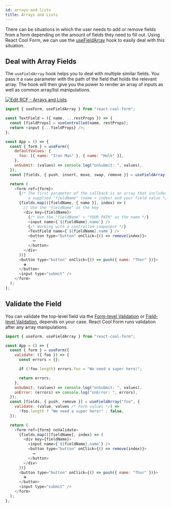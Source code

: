 ```yaml
---
id: arrays-and-lists
title: Arrays and Lists
---
```


There can be situations in which the user needs to add or remove fields from a form depending on the amount of fields they need to fill out. Using React Cool Form, we can use the [useFieldArray](../api-reference/use-field-array) hook to easily deal with this situation.

## Deal with Array Fields

The `useFieldArray` hook helps you to deal with multiple similar fields. You pass it a `name` parameter with the path of the field that holds the relevant array. The hook will then give you the power to render an array of inputs as well as common array/list manipulations.

[![Edit RCF - Arrays and Lists](https://codesandbox.io/static/img/play-codesandbox.svg)](https://codesandbox.io/s/rcf-arrays-and-lists-crv9d?fontsize=14&hidenavigation=1&theme=dark)

```js
import { useForm, useFieldArray } from "react-cool-form";

const TextField = ({ name, ...restProps }) => {
  const [fieldProps] = useControlled(name, restProps);
  return <input {...fieldProps} />;
};

const App = () => {
  const { form } = useForm({
    defaultValues: {
      foo: [{ name: "Iron Man" }, { name: "Hulk" }],
    },
    onSubmit: (values) => console.log("onSubmit: ", values),
  });
  const [fields, { push, insert, move, swap, remove }] = useFieldArray("foo");

  return (
    <form ref={form}>
      {/* The first parameter of the callback is an array that includes
          a supplied "fieldName" (name + index) and your field value */}
      {fields.map(([fieldName, { name }], index) => (
        // Use the "fieldName" as the key
        <div key={fieldName}>
          {/* Use the "fieldName" + "YOUR PATH" as the name */}
          <input name={`${fieldName}.name`} />
          {/* Working with a controlled component */}
          <TextField name={`${fieldName}.name`} />
          <button type="button" onClick={() => remove(index)}>
            ➖
          </button>
        </div>
      ))}
      <button type="button" onClick={() => push({ name: "Thor" })}>
        ➕
      </button>
      <input type="submit" />
    </form>
  );
};
```

## Validate the Field

You can validate the top-level field via the [Form-level Validation](./validation-guide#form-level-validation) or [Field-level Validation](./validation-guide#field-level-validation), depends on your case. React Cool Form runs validation after any array manipulations.

```js
import { useForm, useFieldArray } from "react-cool-form";

const App = () => {
  const { form } = useForm({
    validate: ({ foo }) => {
      const errors = {};

      if (!foo.length) errors.foo = "We need a super hero!";

      return errors;
    },
    onSubmit: (values) => console.log("onSubmit: ", values),
    onError: (errors) => console.log("onError: ", errors),
  });
  const [fields, { push, remove }] = useFieldArray("foo", {
    validate: (value, values /* Form values */) =>
      !foo.length ? "We need a super hero!" : false,
  });

  return (
    <form ref={form} noValidate>
      {fields.map(([fieldName], index) => (
        <div key={fieldName}>
          <input name={`${fieldName}.name`} />
          <button type="button" onClick={() => remove(index)}>
            ➖
          </button>
        </div>
      ))}
      <button type="button" onClick={() => push({ name: "Thor" })}>
        ➕
      </button>
      <input type="submit" />
    </form>
  );
};
```
